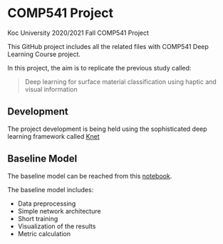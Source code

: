 # COMP541 Project
Koc University 2020/2021 Fall COMP541 Project

This GitHub project includes all the related files with COMP541 Deep Learning Course project.

In this project, the aim is to replicate the previous study called:

> Deep learning for surface material classification using haptic and visual information

## Development
The project development is being held using the sophisticated deep learning framework called [Knet](https://github.com/denizyuret/Knet.jl)

## Baseline Model
The baseline model can be reached from this [notebook](https://github.com/vaydingul/COMP541_Project/blob/main/baseline_model/baseline.ipynb).

The baseline model includes:
* Data preprocessing
* Simple network architecture
* Short training
* Visualization of the results
* Metric calculation
